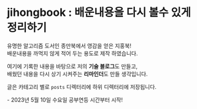 # jihongbook : 배운내용을 다시 볼수 있게 정리하기

유명한 알고리즘 도서인 종만북에서 영감을 얻은 지홍북!  
배운내용을 까먹지 않게 적어 두는 용도로 제작 하였습니다.

여기에 기록한 내용을 바탕으로 저의 **기술 블로그**도 만들고,  
배웠던 내용을 다시 상기 시켜주는 **리마인더**도 만들 생각입니다.

글은 카테고리 별로 `posts` 디렉터리에 하위 디렉터리에 저장됩니다.

\- 2023년 5월 10일 수요일 공부연등 시간부터 시작! 
